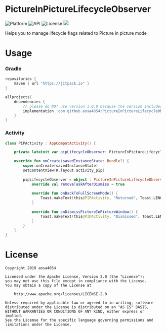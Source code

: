 # PictureInPictureLifecycleObserver
![Platform](https://img.shields.io/badge/Platform-Android-orange.svg)
![API](https://img.shields.io/badge/API-24%2B-green.svg)
![License](https://img.shields.io/badge/License-Apache%202.0-blue.svg)
[![](https://jitpack.io/v/aosa4054/PictureInPictureLifecycleObserver.svg)](https://jitpack.io/#aosa4054/PictureInPictureLifecycleObserver)

Helps you to manage lifecycle flags related to Picture in picture mode

# Usage

### Gradle

```groovy
repositories {
    maven { url "https://jitpack.io" }
}

allprojects{
    dependencies {
        // please do NOT use version 1.0.0 because the version includes a bug and you cannot import library package 
        implementation 'com.github.aosa4054:PictureInPictureLifecycleObserver:1.0.1'
    }
}
```

### Activity

```kotlin
class PIPActivity : AppCompatActivity() {

    private lateinit var pipLifecycleObserver: PictureInPictureLifecycleObserver

    override fun onCreate(savedInstanceState: Bundle?) {
        super.onCreate(savedInstanceState)
        setContentView(R.layout.activity_pip)
        
        pipLifecycleObserver = object : PictureInPictureLifecycleObserver(this) {
            override val removeTaskAfterDismiss = true
            
            override fun onBackToFullScreenMode() {
                Toast.makeText(this@PIPActivity, "Returned", Toast.LENGTH_SHORT).show()
            }
            
            override fun onDismissPictureInPictureWindow() {
                Toast.makeText(this@PIPActivity, "Dismissed", Toast.LENGTH_SHORT).show()
            }
        }
    }
}
```

# License
```
Copyright 2019 aosa4054

Licensed under the Apache License, Version 2.0 (the "License");
you may not use this file except in compliance with the License.
You may obtain a copy of the License at

    http://www.apache.org/licenses/LICENSE-2.0

Unless required by applicable law or agreed to in writing, software
distributed under the License is distributed on an "AS IS" BASIS,
WITHOUT WARRANTIES OR CONDITIONS OF ANY KIND, either express or implied.
See the License for the specific language governing permissions and
limitations under the License.
```